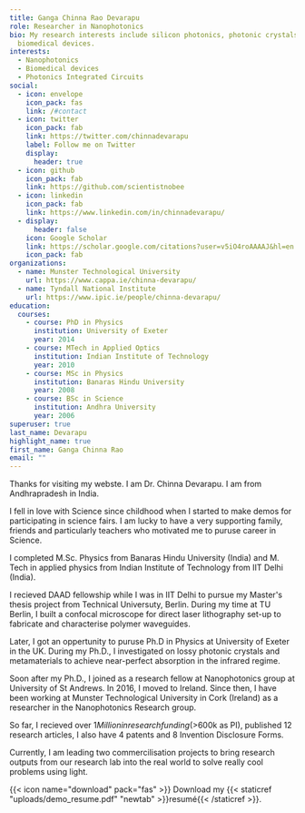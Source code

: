 ```yaml
---
title: Ganga Chinna Rao Devarapu
role: Researcher in Nanophotonics
bio: My research interests include silicon photonics, photonic crystals and
  biomedical devices.
interests:
  - Nanophotonics
  - Biomedical devices
  - Photonics Integrated Circuits
social:
  - icon: envelope
    icon_pack: fas
    link: /#contact
  - icon: twitter
    icon_pack: fab
    link: https://twitter.com/chinnadevarapu
    label: Follow me on Twitter
    display:
      header: true
  - icon: github
    icon_pack: fab
    link: https://github.com/scientistnobee
  - icon: linkedin
    icon_pack: fab
    link: https://www.linkedin.com/in/chinnadevarapu/
  - display:
      header: false
    icon: Google Scholar
    link: https://scholar.google.com/citations?user=v5iO4roAAAAJ&hl=en
    icon_pack: fab
organizations:
  - name: Munster Technological University
    url: https://www.cappa.ie/chinna-devarapu/
  - name: Tyndall National Institute
    url: https://www.ipic.ie/people/chinna-devarapu/
education:
  courses:
    - course: PhD in Physics
      institution: University of Exeter
      year: 2014
    - course: MTech in Applied Optics
      institution: Indian Institute of Technology
      year: 2010
    - course: MSc in Physics
      institution: Banaras Hindu University
      year: 2008
    - course: BSc in Science
      institution: Andhra University
      year: 2006
superuser: true
last_name: Devarapu
highlight_name: true
first_name: Ganga Chinna Rao
email: ""
---
```

Thanks for visiting my webste. I am Dr. Chinna Devarapu. I am from Andhrapradesh in India. 

I fell in love with Science since childhood when I started to make demos for participating in science fairs. I am lucky to have a very supporting family, friends and particularly teachers who motivated me to puruse career in Science. 

I completed M.Sc. Physics from Banaras Hindu University (India) and M. Tech in applied physics from Indian Institute of Technology from IIT Delhi (India).

I recieved DAAD fellowship while I was in IIT Delhi to pursue my Master's thesis project from Technical Universuty, Berlin. During my time at TU Berlin,  I built a confocal microscope for direct laser lithography set-up to fabricate and characterise polymer waveguides.

Later, I got an oppertunity to puruse Ph.D in Physics at University of Exeter in the UK. During my Ph.D., I investigated on lossy photonic crystals and metamaterials to achieve near-perfect absorption in the infrared regime. 

Soon after my Ph.D., I joined as a research fellow at Nanophotonics group at University of St Andrews. In 2016, I moved to Ireland. Since then, I have been 
working at Munster Technological University in Cork (Ireland) as a researcher in the Nanophotonics Research group. 

So far, I recieved over $1 Million in research funding (>$600k as PI), published 12 research articles, I also have 4 patents and 8 Invention Disclosure Forms. 

Currently, I am leading two commercilisation projects to bring research outputs from our research lab into the real world to solve really cool problems using light. 


{{< icon name="download" pack="fas" >}} Download my {{< staticref "uploads/demo_resume.pdf" "newtab" >}}resumé{{< /staticref >}}.
